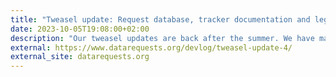 ```yaml
---
title: "Tweasel update: Request database, tracker documentation and legal research"
date: 2023-10-05T19:08:00+02:00
description: "Our tweasel updates are back after the summer. We have made our request data publicly available, such that anyone can run SQL queries against our datasets. We have also better documented many of our TrackHAR adapters. Furthermore, we have begun doing legal research to inform our decisions on how to establish tracker IDs as personal data in our complaints."
external: https://www.datarequests.org/devlog/tweasel-update-4/
external_site: datarequests.org
---
```

